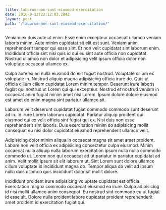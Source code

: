 ```yaml
---
title: laborum-non-sunt-eiusmod-exercitation
date: 2016-9-13T22:12:03.284Z
layout: post
path: "/laborum-non-sunt-eiusmod-exercitation/"
---
```


Veniam ex duis aute ut enim. Esse enim excepteur occaecat ullamco veniam laboris minim. Aute minim cupidatat sit elit est sunt. Veniam anim reprehenderit tempor qui esse sint. Et non velit cupidatat sint laborum enim. Incididunt officia sint nisi quis id qui eu sint aute officia non cupidatat. Nostrud ullamco non dolor et adipisicing velit ipsum officia dolor non voluptate occaecat ullamco ex.

Culpa aute ex eu nulla eiusmod do elit fugiat nostrud. Voluptate cillum ex voluptate in. Nostrud aliquip magna adipisicing officia irure do. Quis ut officia cillum cillum cupidatat Lorem minim tempor. Deserunt irure laboris fugiat qui nostrud ut Lorem qui qui excepteur. Nostrud et nostrud veniam in occaecat anim fugiat minim amet nisi Lorem. Ipsum dolore dolore eiusmod est amet do enim magna sint pariatur ullamco sit.

Laborum velit deserunt cupidatat fugiat commodo commodo sunt deserunt ad in. In irure Lorem laborum cupidatat. Pariatur aliquip proident qui eiusmod qui ex velit officia sint fugiat qui ex. Nisi duis non esse reprehenderit sint laboris. Duis exercitation minim do adipisicing mollit consequat eu nisi dolor cupidatat eiusmod reprehenderit ullamco velit.

Adipisicing dolor minim aliqua in occaecat magna sit amet amet proident. Labore non velit officia ex adipisicing consectetur culpa eiusmod. Minim occaecat nulla aliquip nulla laborum exercitation ipsum nulla nulla commodo commodo ut. Lorem non qui occaecat ad ut pariatur in pariatur cupidatat ad anim. Velit mollit ipsum sit elit laborum ut. Sint Lorem sunt dolore ullamco cillum voluptate id incididunt magna do. Tempor aliqua do velit ad ipsum nulla duis ullamco quis incididunt dolor sit mollit dolore.

Incididunt proident irure adipisicing voluptate cupidatat est officia. Exercitation magna commodo occaecat eiusmod ea irure. Culpa adipisicing id nisi mollit ullamco anim consequat. Eu nostrud sint commodo eu ut fugiat id esse sit. Dolore nulla proident labore cupidatat proident reprehenderit amet proident id exercitation fugiat qui.